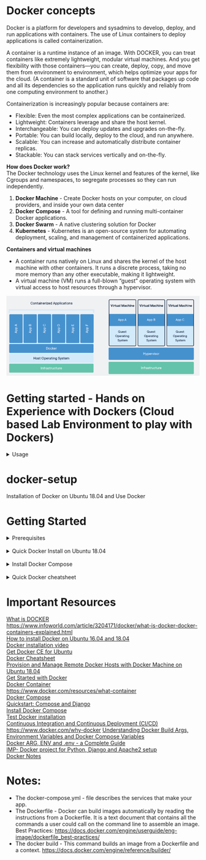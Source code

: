 # Docker concepts
Docker is a platform for developers and sysadmins to develop, deploy, and run applications with containers. The use of Linux containers to deploy applications is called containerization.

A container is a runtime instance of an image. With DOCKER, you can treat containers like extremely lightweight, modular virtual machines. And you get flexibility with those containers—you can create, deploy, copy, and move them from environment to environment, which helps optimize your apps for the cloud.
(A container is a standard unit of software that packages up code and all its dependencies so the application runs quickly and reliably from one computing environment to another.)

Containerization is increasingly popular because containers are:

* Flexible: Even the most complex applications can be containerized. <br>
* Lightweight: Containers leverage and share the host kernel. <br>
* Interchangeable: You can deploy updates and upgrades on-the-fly. <br>
* Portable: You can build locally, deploy to the cloud, and run anywhere. <br>
* Scalable: You can increase and automatically distribute container replicas. <br>
* Stackable: You can stack services vertically and on-the-fly.<br>

<b> How does Docker work? </b><br>
The Docker technology uses the Linux kernel and features of the kernel, like Cgroups and namespaces, to segregate processes so they can run independently.

1.	**Docker Machine** - Create Docker hosts on your computer, on cloud providers, and inside your own data center
2.	**Docker Compose** - A tool for defining and running multi-container Docker applications.
3.	**Docker Swarm** - A native clustering solution for Docker
4.	**Kubernetes** - Kubernetes is an open-source system for automating deployment, scaling, and management of containerized applications.

<b>Containers and virtual machines</b>
<br>
* A container runs natively on Linux and shares the kernel of the host machine with other containers. It runs a discrete process, taking no more memory than any other executable, making it lightweight.
* A virtual machine (VM) runs a full-blown “guest” operating system with virtual access to host resources through a hypervisor.

 <img src="https://github.com/sahanasj/docker-setup/blob/master/Docker-Installation-Images/containers-vs-vms.PNG" width="650">

# Getting started - Hands on Experience with Dockers (Cloud based Lab Environment to play with Dockers)
<details>
<summary>Usage</summary>
  <br>
https://labs.play-with-docker.com/
  <br>

<img src="https://github.com/sahanasj/docker-setup/blob/master/Docker-Installation-Images/docker-play.PNG" width="650">

<img src="https://github.com/sahanasj/docker-setup/blob/master/Docker-Installation-Images/docker-play-2.PNG" width="650">

<img src="https://github.com/sahanasj/docker-setup/blob/master/Docker-Installation-Images/docker-hub-3.PNG" width="650">

<br>

* Docker Hub Account * – Hub is a repository with all the images with  applications, resources of Docker.
It is just simple as like Git as such, Connect to Repo and pull the docker image and then launch Application.
<br>https://hub.docker.com/<br>

Login:
<br>
<img src="https://github.com/sahanasj/docker-setup/blob/master/Docker-Installation-Images/docker-hub.PNG" width="650">
<br>
Click on “Explore”:
<br>
<img src="https://github.com/sahanasj/docker-setup/blob/master/Docker-Installation-Images/docker-hub-2.PNG" width="650">
<br>
List of all Docker Images, Application etc..:
<br>
<img src="https://github.com/sahanasj/docker-setup/blob/master/Docker-Installation-Images/docker-hub-3.PNG" width="650">
<br>
</details>

# docker-setup

Installation of Docker on Ubuntu 18.04 and Use Docker

# Getting Started
<details>
<summary>Prerequisites</summary>
One Ubuntu 18.04 server set up with a non-root user with sudo privileges and a basic firewall configuration
  <br>
  <b>Install Required Packages</b>
  <br>
  Before installing Docker, you must make sure Ubuntu is ready!
  <br>
  $ sudo apt update
</details>
<br>

<details>
<summary>Quick Docker Install on Ubuntu 18.04</summary>
  <h5> Step 1 — Installing Docker </h5>
The Docker installation package available in the official Ubuntu 18.04 repository may not be the latest version. To get this latest version, install Docker from the official Docker repository. This section shows you how to do just that.
First, in order to ensure the downloads are valid, add the GPG key for the official Docker repository to your system:
  <br>

$ curl -fsSL https://download.docker.com/linux/ubuntu/gpg | sudo apt-key add -

<br>
Add the Docker repository to APT sources 
<br>
$ sudo add-apt-repository "deb [arch=amd64] https://download.docker.com/linux/ubuntu $(lsb_release -cs) stable"

<br>
<br>
Next, update the package database with the Docker packages from the newly added repo:
<br>
$ sudo apt-get update

<br>
<br>
Make sure you are about to install from the Docker repo instead of the default Ubuntu 18.04 repo:
<br>
$ apt-cache policy docker-ce

<br>
<br>
You should see output similar to the follow:

<img src="https://github.com/sahanasj/docker-setup/blob/master/Docker-Installation-Images/1.PNG" width="950">

<!-- ![alt text](https://github.com/sahanasj/docker-setup/blob/master/Docker-Installation-Images/1.PNG) -->

<b>Note</b>: Notice that docker-ce is not installed, but the candidate for installation is from the Docker repository for Ubuntu 16.04 (xenial).

<br>
Finally, install Docker:
<br>
$ sudo apt-get install -y docker-ce

<br>
<br>
Docker should now be installed, the daemon started, and the process enabled to start on boot. Check that it's running:
<br>
$	sudo systemctl status docker

<br>
<br>
The output should be similar to the following, showing that the service is active and running:

<img src="https://github.com/sahanasj/docker-setup/blob/master/Docker-Installation-Images/2.PNG" width="950">

<br>
Installing Docker now gives you not just the Docker service (daemon) but also the docker command line utility, or the Docker client.
<br>

<h5> Step 2 — Executing the Docker Command Without Sudo (Optional) </h5>
If you want to avoid typing sudo whenever you run the docker command, add your username to the docker group:
<br>
$	sudo usermod -aG docker ${USER}

<br>
<br>
To apply the new group membership, you can log out of the server and back in, or you can type the following:
<br>
$	su - ${USER}

<br>
<br>
You will be prompted to enter your user's password to continue. Afterwards, you can confirm that your user is now added to the docker group by typing:
<br>
$	id -nG

<br>
<br>
If you need to add a user to the docker group that you're not logged in as, declare that username explicitly using:
<br>
$	sudo usermod -aG docker username

<img src="https://github.com/sahanasj/docker-setup/blob/master/Docker-Installation-Images/3.PNG" width="950">

<h5> Step 3 — Using the Docker Command </h5>
With Docker installed and working, now's the time to become familiar with the command line utility. Using docker consists of passing it a chain of options and commands followed by arguments. The syntax takes this form:
<br>
$	docker [option] [command] [arguments]

<br>
<br>
To view all available subcommands, type:
<br>
$	docker

<br>
<br>
To view system-wide information about Docker, use:
<br>
$	docker info

<h5> Step 4 — Working with Docker Images </h5>
Docker containers are run from Docker images. By default, it pulls these images from Docker Hub, a Docker registry managed by Docker

<br>
<br>
To check whether you can access and download images from Docker Hub, type:
<br>
$	docker run hello-world

<br>
<br>
In the output, you should see the following message, which indicates that Docker is working correctly:

<img src="https://github.com/sahanasj/docker-setup/blob/master/Docker-Installation-Images/4.PNG" width="950">

<br>
You can search for images available on Docker Hub by using the docker command with the search subcommand. For example, to search for the Ubuntu image, type:
<br>
$	docker search ubuntu
<br>

<img src="https://github.com/sahanasj/docker-setup/blob/master/Docker-Installation-Images/5.PNG" width="950">

The script will crawl Docker Hub and return a listing of all images whose name matches the search string. In this case, the output will be similar to this:
</details>
<br>

<details>
<summary>Install Docker Compose</summary>
Docker Compose relies on Docker Engine for any meaningful work, so make sure you have Docker Engine installed either locally or remote, depending on your setup.
  
 # Install Compose on Linux systems (using Curl)
 
 1. Run this command to download the latest version of Docker Compose: <br>
 $ sudo curl -L "https://github.com/docker/compose/releases/download/1.23.2/docker-compose-$(uname -s)-$(uname -m)" -o /usr/local/bin/docker-compose
 
<b>Note:</b> check the Compose repository release page on GitHub for latest versions.
 https://github.com/docker/compose/releases
 
 2. Apply executable permissions to the binary:  <br>
 $ sudo chmod +x /usr/local/bin/docker-compose
 
 3. Test the installation.  <br>
 $ docker-compose --version
 
 Output:
 
 <img src="https://github.com/sahanasj/docker-setup/blob/master/Docker-Installation-Images/docker-compose.PNG" width="1050"> 
 
 4. To bring up both the container, run
 $ docker-compose up
 
 Note: When run at first time, It takes some time to finish the installation with all dependencies. <br>
 To run docker-compose in detached mode, use -d option. However you may want to use non-detached mode to see output messages. <br>
 To stop all containers started in docker-compose.yml, press CTRL+C if it is running in foreground, or you can run
 
 To stop all containers started in docker-compose.yml, press CTRL+C if it is running in foreground, or you can run
 $ docker-compose down
 
 Note: Usefull command to see container we have just created "$ docker container ls --all"
 
 <img src="https://github.com/sahanasj/docker-setup/blob/master/Docker-Installation-Images/docker-container-list.PNG" width="950">
 
 # Uninstallation
 
 To uninstall Docker Compose if you installed using curl: <br>
 $ sudo rm /usr/local/bin/docker-compose
 <br>
  
 To uninstall Docker Compose if you installed using pip:  <br>
 $ pip uninstall docker-compose
  <br>
 
</details>

<br>
<details>
<summary>Quick Docker cheatsheet</summary>

<b>Using Systemctl: to start and stop docker services</b>

$ sudo systemctl status docker
<br>
$ sudo systemctl stop docker
<br>
$ sudo systemctl start docker
<br>
$ sudo systemctl daemon-reload
<br>

[Or] 

$ sudo service docker status
<br>
$ sudo service docker stop
<br>
$ sudo service docker start
<br>

<b>Uninstall old versions</b>
<br>
Older versions of Docker were called docker or docker-engine. If these are installed, uninstall them:
<br>
$ sudo apt-get remove docker docker-engine docker.io

<b>Uninstall Docker CE</b>
<br>
Uninstall the Docker CE package:
<br>
$ sudo apt-get purge docker-ce
<br>

Images, containers, volumes, or customized configuration files on your host are not automatically removed. To delete all images, containers, and volumes:
<br>
$ sudo rm -rf /var/lib/docker
<br>
<b>Note:</b> You must delete any edited configuration files manually.

<b>List Docker CLI commands</b>
<br>
$ docker
<br>
$ docker container --help

<b> Display Docker version and info</b>
<br>
$ docker --version
<br>
$ docker version
<br>
$ docker info

<b>Execute Docker image</b>
<br>
$ docker run hello-world

<b>List Docker images</b>
<br>
$ docker image ls

<b>List Docker containers (running, all, all in quiet mode)</b>
<br>
$ docker container ls
<br>
$ docker container ls --all
<br>
$ docker container ls -aq
<br>
$ docker container ls -a
<br>
<br>
<b>Gracefully stop the specified container</b>
<br>
$ docker container stop <hash> 
<br>
<b>Force shutdown of the specified container</b>
<br>
$ docker container kill <hash> 
<br>
<b>Remove specified container</b>
<br>
$ docker container rm <hash>
  <br>
<b>Remove all containers</b>
<br>
$ docker container ls -a -q
<br>
<b>Remove specified image</b>
<br>
$ docker image rm <image id>
<br>
<b>Remove all images</b>
<br>
$ docker image ls -a -q
<br>
 <b>Create a container from ubuntu image</b> <br>
 $ docker run -name my-ubuntu -it ubuntu bash <br>
 The above command will create a docker container from base ubuntu image, name it my-ubuntu, run bash command (open bash shell) and keep standard input open (-i) and text input console open (-t, together -it). It will open a bash shell in the container, where you can execute any command.
 <br>
 
 <b>Create an image from Dockerfile</b> <br>
 $ docker build -t image_name . <br>
 <br>
 
 $ docker ps -a <br>
 ps command shows lot of information. However you can filter and format the output. Format should be a Go template string. For example to see only names of  container use following command –
 <br>
 $ docker ps --format "{{.Names}}"
 <br>
 
 <b>Start Container</b>
 <br>
 $ docker start <container>
 <br>
 $ docker start -i <container>
 <br>
 use stop command to stop the container
  $ docker stop -i <container>
 <br>
 To remove a container , use rm command (you can specify multiple containers names) –
 <br>
 $ docker rm <container-1> <container-2>
 <br>
 If you want to remove running container, use -f option
 <br>
 $ docker rm -f <container>
 <br>
create a container in detached mode.
 <br>
 $ docker run -d -it --name <container> ubuntu
 <br>
 -d option runs docker container in background (detached mode). You will immediately return to command prompt after executing the above command.
 <br>
 To attach to the  the above container and the process that started it (in this case /bin/bash) –
 <br>
 $ docker attach <container>
 <br>
 This will allow you to execute commands in bash shell that was started in the container when container was run.
<br>

If you do not want to terminate the container upon existing the bash shell, you can use exec command.
<br>
$ docker exec -it <container> bash
<br>
This will open a new bash shell. Exiting that shell will not terminate the container because it was not the command that started the container.
<br>
<b>Deleting Image</b>
To remove images, use rmi command. Note that there should be no container based on the images you want to delete. If there are containers using images to be deleted, then remove those containers first using rm command mentioned above.
<br>
$ docker rmi my-image1 my-image2
<br>
Instead of names you can also use image ids.
<br>
<b>Delete all Containers</b>

Following command will delete ALL containers, so be careful
<br>
$ docker rm $(docker ps -a -q)
<br>
-q option tells ps command to return only ids, which are then fed to rm command.
<br>

Here is an example of using filters to remove containers (this example removes all containers starting with my-ubuntu)
<br>
$ docker rm $(docker ps --filter name=my-ubuntu* -q)
<br>

<b>Delete all Images</b>
Following command deletes all images, so again be careful –
<br>
$ docker rmi $(docker images -q)
<br>

<b>To delete by filtering on image name –</b>
<br>
$ docker rmi ($docker images *my-ubuntu*)
<br>

<b>Mapping folder from host to container</b>
To share folder from the host to a container, use the same -v option, but specify <host-folder-name>:<path-in-container> argument. 
<br>
$ docker run --rm -it -v ${PWD}:/src ubuntu
<br>
${PWD} tells docker to map present working directory.

<br>
<b>Using volumes for backup and restore</b>
Backing up data from one container and restoring it in another.
<br>
$ docker inspect my-db
<br>

$ docker run --rm --volumes-from my-db -v ${pwd}/backup-data:/backup-data ubuntu tar cvf /backup-data/my-db-volume.tar /var/lib/mysql
<br>
We are using –rm because we want to create a temporary container. The container will be terminated after the command is finished.
<br>

<b>To restore the data –</b>
<br>
$ docker run --rm --volumes-from my-new-db -v $(pwd)/data-backup:/backup-data ubuntu bash -c "cd / && tar xvf /backup-data/my-db-data.tar"
<br>
Here we are restoring the data into newly created my-new-db container (created with mysql base image). We are using volumes from the new db container, so /var/lib/mysql folder is available to the temporary container. 

<br>

<b>Creating image from container</b>
<br>
create a container from some base image
<br>
$ docker export -o /my-images/container1-image.tar container1
<br>
Specify output file path using -o option. The last argument is name of the container from which you want to create an image.
<br>
To create image from the exported file, use import command –
<br>
$ docker import /my-images/container1-image.tar container1-image
<br>
The above command will create image named container1-image from container1-image.tar file.
<br>
 
 
 
 
 
 
 
 
 
<b>Log in to CLI session using your Docker credentials</b>
<br>
$ docker login
<br>
 <b>Tag <image> for upload to registry</b>
  <br>
  $ docker tag <image> username/repository:tag
  <br>
  <b>Upload tagged image to registry</b>
  <br>
  $ docker push username/repository:tag
  <br>
  <b>Run image from a registry</b>
  <br>
  $ docker run username/repository:tag
  <br>
   
<h5> Services and Stacks Commands </h5>
<b>List stacks or apps</b>
<br>
$ docker stack ls 
<br>
<b>Run the specified Compose file</b>
<br>
$ docker stack deploy -c <composefile> <appname>
<br>
<b>List running services associated with an app</b>
<br>
$ docker service ls 
<br>
<b>List tasks associated with an app</b>
<br>
$ docker service ps <service>
<br>
<b>Inspect task or container</b>
<br>
$ docker inspect <task or container>
<br>
<b>List container IDs</b>
<br>
$ docker container ls -q 
<br>
<b>Tear down an application</b>
<br>
$ docker stack rm <appname>
<br>
<b>Take down a single node swarm from the manager</b>
<br>
$ docker swarm leave --force
<br>
  
<h5> Docker Swarms commands </h5>

<b>Create a VM (Mac, Win7, Linux)</b>
<br>
$ docker-machine create --driver virtualbox myvm1
<br>
<b>Create a VM - Win10</b>
<br>
$ docker-machine create -d hyperv --hyperv-virtual-switch "myswitch" myvm1
<br>
<b>View basic information about your node</b>
<br>
$ docker-machine env myvm1  
<br>
<b>List the nodes in your swarm</b>
<br>
$ docker-machine ssh myvm1 "docker node ls"
<br>
<b>Inspect a node</b>
<br>
$ docker-machine ssh myvm1 "docker node inspect <node ID>"
<br>
<b>View join token</b>
<br>
$ docker-machine ssh myvm1 "docker swarm join-token -q worker"
<br>
<b>Open an SSH session with the VM; type "exit" to end</b>
<br>
$ docker-machine ssh myvm1
<br>
<b>View nodes in swarm (while logged on to manager)</b>
<br>
$ docker node ls
<br>
<b>Make the worker leave the swarm</b>
<br>
$ docker-machine ssh myvm2 "docker swarm leave"
<br>
<b>Make master leave, kill swarm</b>
<br>
$ docker-machine ssh myvm1 "docker swarm leave -f"
<br>
<b>list VMs, asterisk shows which VM this shell is talking to</b>
<br>
$ docker-machine ls
<br>
<b>Start a VM that is currently not running</b>
<br>
$ docker-machine start myvm1
<br>
<b>show environment variables and command for myvm1</b>
<br>
$ docker-machine env myvm1
<br>
<b>Deploy an app; command shell must be set to talk to manager (myvm1), uses local Compose file</b>
<br>
$ docker stack deploy -c <file> <app>
<br>
<b>Copy file to node's home dir (only required if you use ssh to connect to manager and deploy the app)</b>
<br>
$ docker-machine scp docker-compose.yml myvm1:~
<br>
<b>Deploy an app using ssh (you must have first copied the Compose file to myvm1)</b>
<br>
$ docker-machine ssh myvm1 "docker stack deploy -c <file> <app>"
<br>
<b>Disconnect shell from VMs, use native docker</b>
<br>
$ eval $(docker-machine env -u)
<br>
<b>Stop all running VMs</b>
<br>
$ docker-machine stop $(docker-machine ls -q)
<br>
<b>Delete all VMs and their disk images</b>
<br>
$ docker-machine rm $(docker-machine ls -q)
<br>

</details>

# Important Resources
[What is DOCKER](https://www.redhat.com/en/topics/containers/what-is-docker)<br>
https://www.infoworld.com/article/3204171/docker/what-is-docker-docker-containers-explained.html <br>
[How to install Docker on Ubuntu 16.04 and 18.04](https://www.digitalocean.com/community/tutorials/how-to-install-and-use-docker-on-ubuntu-16-04/)<br>
[Docker installation video](https://www.youtube.com/watch?v=hY34PpllKf4)<br>
[Get Docker CE for Ubuntu](https://docs.docker.com/install/linux/docker-ce/ubuntu/)<br>
[Docker Cheatsheet](https://github.com/wsargent/docker-cheat-sheet)<br>
[Provision and Manage Remote Docker Hosts with Docker Machine on Ubuntu 18.04](https://www.digitalocean.com/community/tutorials/how-to-provision-and-manage-remote-docker-hosts-with-docker-machine-on-ubuntu-18-04/)<br>
[Get Started with Docker](https://docs.docker.com/get-started/)<br>
[Docker Container](https://www.docker.com/resources/what-container/)<br>
https://www.docker.com/resources/what-container <br>
[Docker Compose](https://docs.docker.com/compose/)<br>
[Quickstart: Compose and Django](https://docs.docker.com/compose/django/)<br>
[Install Docker Compose](https://docs.docker.com/compose/install/)<br>
[Test Docker installation](https://docs.docker.com/get-started/)<br>
[Continuous Integration and Continuous Deployment (CI/CD)](https://www.docker.com/solutions/cicd)<br>
https://www.docker.com/why-docker
[Understanding Docker Build Args, Environment Variables and Docker Compose Variables](https://vsupalov.com/docker-env-vars/)<br>
[Docker ARG, ENV and .env - a Complete Guide](https://vsupalov.com/docker-arg-env-variable-guide/) <br>
[IMP- Docker project for Python, Django and Apache2 setup](https://github.com/ramkulkarni1/django-apache2-docker) <br>
[Docker Notes](http://ramkulkarni.com/blog/docker-notes/) <br>

# Notes:
* The docker-compose.yml - file describes the services that make your app.
* The Dockerfile - Docker can build images automatically by reading the instructions from a Dockerfile. It is a text document that contains all the commands a user could call on the command line to assemble an image. 
Best Practices: https://docs.docker.com/engine/userguide/eng-image/dockerfile_best-practices/
* The docker build - This command builds an image from a Dockerfile and a context.
https://docs.docker.com/engine/reference/builder/






